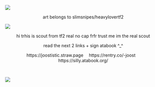 ![](https://i.imgur.com/ptR5Gq3.png)
<p align="center">
  art belongs to slimsnipes/heavylovertf2
</p>

![](https://i.imgur.com/smA0mfC.png)
<p align="center">
hi trhis is scout from tf2 real no cap frfr trust me im the real scout
</p>
<p align="center">
read the next 2 links + sign atabook ^_^
</p>

<p align="center">
https://joostistic.straw.page ⠀
https://rentry.co/-joost ⠀
https://silly.atabook.org/
</p>
⠀⠀⠀⠀⠀⠀⠀⠀⠀⠀⠀⠀⠀⠀⠀⠀⠀⠀⠀⠀⠀⠀

![](https://i.imgur.com/q23AujR.png)
